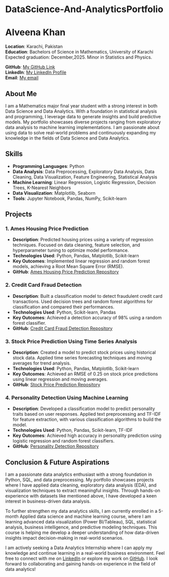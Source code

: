 # DataScience-And-AnalyticsPortfolio
# Alveena Khan

**Location**: Karachi, Pakistan  
**Education**: Bachelors of Science in Mathematics, University of Karachi  
  Expected graduation: December,2025.
  Minor in Statistics and Physics.
  
**GitHub**: [My GitHub Link](https://github.com/dashboard)  
**LinkedIn**: [My LinkedIn Profile](https://www.linkedin.com/feed/)  
**Email**: [My email](alveenakhan853@gmail.com) 

## About Me

I am a Mathematics major final year student with a strong interest in both Data Science and Data Analytics. With a foundation in statistical analysis and programming, I leverage data to generate insights and build predictive models. My portfolio showcases diverse projects ranging from exploratory data analysis to machine learning implementations. I am passionate about using data to solve real-world problems and continuously expanding my knowledge in the fields of Data Science and Data Analytics.

## Skills

- **Programming Languages**: Python
- **Data Analysis**: Data Preprocessing, Exploratory Data Analysis, Data Cleaning, Data Visualization, Feature Engineering, Statistical Analysis
- **Machine Learning**: Linear Regression, Logistic Regression, Decision Trees, K-Nearest Neighbors
- **Data Visualization**: Matplotlib, Seaborn
- **Tools**: Jupyter Notebook, Pandas, NumPy, Scikit-learn

## Projects

### 1. Ames Housing Price Prediction
- **Description**: Predicted housing prices using a variety of regression techniques. Focused on data cleaning, feature selection, and hyperparameter tuning to optimize model performance.
- **Technologies Used**: Python, Pandas, Matplotlib, Scikit-learn
- **Key Outcomes**: Implemented linear regression and random forest models, achieving a Root Mean Square Error (RMSE).
- **GitHub**: [Ames Housing Price Prediction Repository](https://github.com/AlveenaKhan784784/Ames-Housing-Price-Prediction)

### 2. Credit Card Fraud Detection
- **Description**: Built a classification model to detect fraudulent credit card transactions. Used decision trees and random forest algorithms for classification and compared their performances.
- **Technologies Used**: Python, Scikit-learn, Pandas
- **Key Outcomes**: Achieved a detection accuracy of 98% using a random forest classifier.
- **GitHub**: [Credit Card Fraud Detection Repository](https://github.com/AlveenaKhan784784/Credit_Card_Fraud_Detection)

### 3. Stock Price Prediction Using Time Series Analysis
- **Description**: Created a model to predict stock prices using historical stock data. Applied time series forecasting techniques and moving averages for trend analysis.
- **Technologies Used**: Python, Pandas, Matplotlib, Scikit-learn
- **Key Outcomes**: Achieved an RMSE of 0.25 on stock price predictions using linear regression and moving averages.
- **GitHub**: [Stock Price Prediction Repository](https://github.com/AlveenaKhan784784/stock-price-prediction)

### 4. Personality Detection Using Machine Learning
- **Description**: Developed a classification model to predict personality traits based on user responses. Applied text preprocessing and TF-IDF for feature extraction, with various classification algorithms to build the model.
- **Technologies Used**: Python, Pandas, Scikit-learn, TF-IDF
- **Key Outcomes**: Achieved high accuracy in personality prediction using logistic regression and random forest classifiers.
- **GitHub**: [Personality Detection Repository](https://github.com/AlveenaKhan784784/Personality-Detection)

## Conclusion & Future Aspirations

I am a passionate data analytics enthusiast with a strong foundation in Python, SQL, and data preprocessing. My portfolio showcases projects where I have applied data cleaning, exploratory data analysis (EDA), and visualization techniques to extract meaningful insights. Through hands-on experience with datasets like mentioned above, I have developed a keen interest in business-driven data analysis.

To further strengthen my data analytics skills, I am currently enrolled in a 5-month Applied data science and machine learning course, where I am learning advanced data visualization (Power BI/Tableau), SQL, statistical analysis, business intelligence, and predictive modeling techniques. This course is helping me develop a deeper understanding of how data-driven insights impact decision-making in real-world scenarios.

I am actively seeking a Data Analytics Internship where I can apply my knowledge and continue learning in a real-world business environment. Feel free to connect with me on [LinkedIn](https://www.linkedin.com/feed/) or explore my work on [GitHub](https://github.com/dashboard). I look forward to collaborating and gaining hands-on experience in the field of data analytics!

